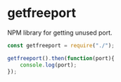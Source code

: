 # getfreeport

NPM library for getting unused port. 

```javascript
const getfreeport = require("./");

getfreeport().then(function(port){
	console.log(port);
});
```

